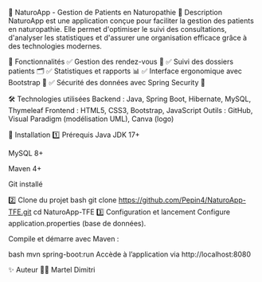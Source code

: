 🏥 NaturoApp - Gestion de Patients en Naturopathie
📌 Description
NaturoApp est une application conçue pour faciliter la gestion des patients en naturopathie. Elle permet d'optimiser le suivi des consultations, d'analyser les statistiques et d'assurer une organisation efficace grâce à des technologies modernes.

🚀 Fonctionnalités
✅ Gestion des rendez-vous 📅 ✅ Suivi des dossiers patients 🗂️ ✅ Statistiques et rapports 📊 ✅ Interface ergonomique avec Bootstrap 🎨 ✅ Sécurité des données avec Spring Security 🔐

🛠️ Technologies utilisées
Backend : Java, Spring Boot, Hibernate, MySQL, Thymeleaf Frontend : HTML5, CSS3, Bootstrap, JavaScript Outils : GitHub, Visual Paradigm (modélisation UML), Canva (logo)

🔧 Installation
1️⃣ Prérequis
Java JDK 17+

MySQL 8+

Maven 4+

Git installé

2️⃣ Clone du projet
bash
git clone https://github.com/Pepin4/NaturoApp-TFE.git
cd NaturoApp-TFE
3️⃣ Configuration et lancement
Configure application.properties (base de données).

Compile et démarre avec Maven :

bash
mvn spring-boot:run
Accède à l’application via http://localhost:8080

✨ Auteur
👨‍💻 Martel Dimitri
